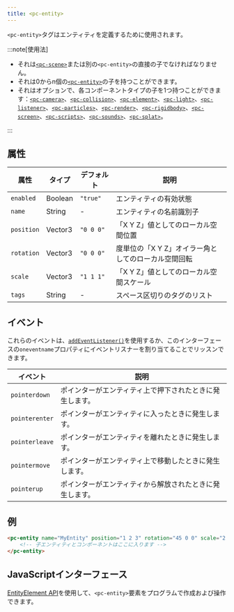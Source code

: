 ```yaml
---
title: <pc-entity>
---
```


`<pc-entity>`タグはエンティティを定義するために使用されます。

:::note[使用法]

* それは[`<pc-scene>`](../pc-scene)または別の`<pc-entity>`の直接の子でなければなりません。
* それは0からn個の[`<pc-entity>`](../pc-entity)の子を持つことができます。
* それはオプションで、各コンポーネントタイプの子を1つ持つことができます：[`<pc-camera>`](../pc-camera)、[`<pc-collision>`](../pc-collision)、[`<pc-element>`](../pc-element)、[`<pc-light>`](../pc-light)、[`<pc-listener>`](../pc-listener)、[`<pc-particles>`](../pc-particles)、[`<pc-render>`](../pc-render)、[`<pc-rigidbody>`](../pc-rigidbody)、[`<pc-screen>`](../pc-screen)、[`<pc-scripts>`](../pc-scripts)、[`<pc-sounds>`](../pc-sounds)、[`<pc-splat>`](../pc-splat)。

:::

## 属性

<div className="attribute-table">

| 属性 | タイプ | デフォルト | 説明 |
| --- | --- | --- | --- |
| `enabled` | Boolean | `"true"` | エンティティの有効状態 |
| `name` | String | - | エンティティの名前識別子 |
| `position` | Vector3 | `"0 0 0"` | 「X Y Z」値としてのローカル空間位置 |
| `rotation` | Vector3 | `"0 0 0"` | 度単位の「X Y Z」オイラー角としてのローカル空間回転 |
| `scale` | Vector3 | `"1 1 1"` | 「X Y Z」値としてのローカル空間スケール |
| `tags` | String | - | スペース区切りのタグのリスト |

</div>

## イベント

これらのイベントは、[`addEventListener()`](https://developer.mozilla.org/en-US/docs/Web/API/EventTarget/addEventListener)を使用するか、このインターフェースの`oneventname`プロパティにイベントリスナーを割り当てることでリッスンできます。

| イベント | 説明 |
| --- | --- |
| `pointerdown` | ポインターがエンティティ上で押下されたときに発生します。 |
| `pointerenter` | ポインターがエンティティに入ったときに発生します。 |
| `pointerleave` | ポインターがエンティティを離れたときに発生します。 |
| `pointermove` | ポインターがエンティティ上で移動したときに発生します。 |
| `pointerup` | ポインターがエンティティから解放されたときに発生します。 |

## 例

```html
<pc-entity name="MyEntity" position="1 2 3" rotation="45 0 0" scale="2 2 2" tags="tag1 tag2">
    <!-- 子エンティティとコンポーネントはここに入ります -->
</pc-entity>
```

## JavaScriptインターフェース

[EntityElement API](https://api.playcanvas.com/web-components/classes/EntityElement.html)を使用して、`<pc-entity>`要素をプログラムで作成および操作できます。
